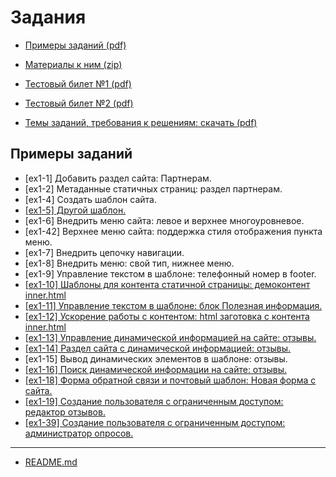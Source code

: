 # Задания

* [Примеры заданий (pdf)](../pubinfo/Ex1AllType.pdf)

* [Материалы к ним (zip)](../pubinfo/Ex1DemoMaterials.zip)

* [Тестовый билет №1 (pdf)](../pubinfo/Ex1Demo1.pdf)

* [Тестовый билет №2 (pdf)](../pubinfo/Ex1Demo2.pdf)

* [Темы заданий, требования к решениям: скачать (pdf)](../pubinfo/Ex1Description.pdf)

## Примеры заданий

* [ex1-1] Добавить раздел сайта: Партнерам.
* [ex1-2] Метаданные статичных страниц: раздел партнерам.
* [ex1-4] Создать шаблон сайта.
* [[ex1-5] Другой шаблон.](./ex1-5.md)
* [ex1-6] Внедрить меню сайта: левое и верхнее многоуровневое.
* [ex1-42] Верхнее меню сайта: поддержка стиля отображения пункта меню.
* [ex1-7] Внедрить цепочку навигации.
* [ex1-8] Внедрить меню: свой тип, нижнее меню.
* [ex1-9] Управление текстом в шаблоне: телефонный номер в footer.
* [[ex1-10] Шаблоны для контента статичной страницы: демоконтент inner.html](./ex1-10.md)
* [[ex1-11] Управление текстом в шаблоне: блок Полезная информация.](./ex1-11.md)
* [[ex1-12] Ускорение работы с контентом: html заготовка с контента inner.html](./ex1-12.md)
* [[ex1-13] Управление динамической информацией на сайте: отзывы.](./ex1-13.md)
* [[ex1-14] Раздел сайта с динамической информацией: отзывы.](./ex1-14.md)
* [ex1-15] Вывод динамических элементов в шаблоне: отзывы.
* [[ex1-16] Поиск динамической информации на сайте: отзывы.](./ex1-16.md)
* [[ex1-18] Форма обратной связи и почтовый шаблон: Новая форма с сайта.](./ex1-18.md)
* [[ex1-19] Создание пользователя с ограниченным доступом: редактор отзывов.](./ex1-19.md)
* [[ex1-39] Создание пользователя с ограниченным доступом: администратор опросов.](./ex1-39.md)

____
* [README.md](../../README.md)